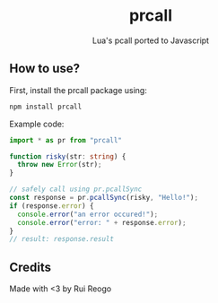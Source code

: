 <div align="center">
  <h1>prcall</h1>
  <p>Lua's pcall ported to Javascript</p>
</div>

## How to use?

First, install the prcall package using:
```sh 
npm install prcall
```

Example code:
```ts 
import * as pr from "prcall"

function risky(str: string) {
  throw new Error(str);
}

// safely call using pr.pcallSync
const response = pr.pcallSync(risky, "Hello!");
if (response.error) {
  console.error("an error occured!");
  console.error("error: " + response.error);
}
// result: response.result
```

## Credits
Made with <3 by Rui Reogo
